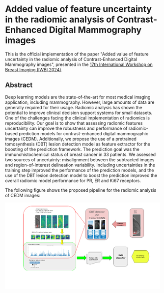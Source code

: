 # Added value of feature uncertainty in the radiomic analysis of Contrast-Enhanced Digital Mammography images

This is the official implementation of the paper "Added value of feature uncertainty in the radiomic analysis of Contrast-Enhanced Digital Mammography images", presented in the [17th International Workshop on Breast Imaging (IWBI 2024)](https://www.iwbi2024.org/). 

## Abstract

Deep learning models are the state-of-the-art for most medical imaging application, including mammography. However, large amounts of data are generally required for their usage. Radiomic analysis has shown the potential to improve clinical decision support systems for small datasets. One of the challenges facing the clinical implementation of radiomics is reproducibility. Our goal is to show that assessing radiomic features uncertainty can improve the robustness and performance of radiomic-based prediction models for contrast-enhanced digital mammographic images (CEDM). Additionally, we propose the use of a pretrained tomosynthesis (DBT) lesion detection model as feature extractor for the boosting of the prediction framework. The prediction goal was the immunohistochemical status of breast cancer in 33 patients. We assessed two sources of uncertainty: misalignment between the subtracted images and region-of-interest delineation variability. Including uncertainties in the training step improved the performance of the prediction models, and the use of the DBT lesion detection model to boost the prediction improved the overall radiomic model performance for PR, ER and Ki67 receptors.

The following figure shows the proposed pipeline for the radiomic analysis of CEDM images: 

![AVFU_pipeline](figures/poster_figures.png)
<br clear="left"/>